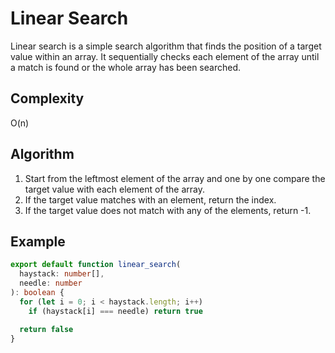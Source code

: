 # Linear Search

Linear search is a simple search algorithm that finds the position of a target
value within an array. It sequentially checks each element of the array until a
match is found or the whole array has been searched.

## Complexity

O(n)

## Algorithm

1. Start from the leftmost element of the array and one by one compare the
   target value with each element of the array.
2. If the target value matches with an element, return the index.
3. If the target value does not match with any of the elements, return -1.

## Example

```typescript
export default function linear_search(
  haystack: number[],
  needle: number
): boolean {
  for (let i = 0; i < haystack.length; i++)
    if (haystack[i] === needle) return true

  return false
}
```
